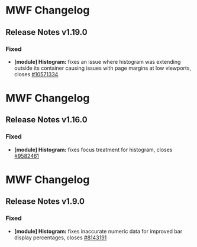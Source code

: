 # MWF Changelog
## Release Notes v1.19.0
### Fixed
* **[module] Histogram:** fixes an issue where histogram was extending outside its container causing issues with page margins at low viewports, closes [#10571334](https://microsoft.visualstudio.com/DefaultCollection/OSGS/_workitems?id=10571334)

# MWF Changelog
## Release Notes v1.16.0
### Fixed
* **[module] Histogram:** fixes focus treatment for histogram, closes [#9582461](https://microsoft.visualstudio.com/DefaultCollection/OSGS/_workitems?id=9582461)

# MWF Changelog
## Release Notes v1.9.0
### Fixed
* **[module] Histogram:** fixes inaccurate numeric data for improved bar display percentages, closes [#8143191](https://microsoft.visualstudio.com/DefaultCollection/OSGS/_workitems?id=8143191)

